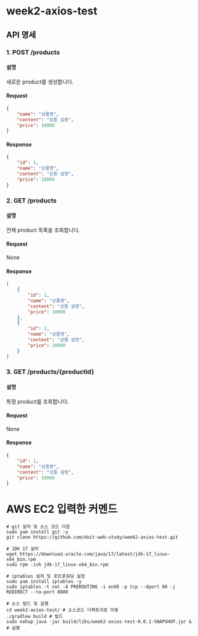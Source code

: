 # week2-axios-test
## API 명세
### 1. POST /products
#### 설명
새로운 product를 생성합니다.
#### Request
```json
{
    "name": "상품명",
    "content": "상품 설명",
    "price": 10000
}
```
#### Response
```json
{
    "id": 1,
    "name": "상품명",
    "content": "상품 설명",
    "price": 10000
}
```

### 2. GET /products
#### 설명
전체 product 목록을 조회합니다.
#### Request
None
#### Response
```json
[
    {
        "id": 1,
        "name": "상품명",
        "content": "상품 설명",
        "price": 10000
    },
    {
        "id": 2,
        "name": "상품명",
        "content": "상품 설명",
        "price": 10000
    }
]
```
### 3. GET /products/{productId}
#### 설명
특정 product를 조회합니다.
#### Request
None
#### Response
```json
{
    "id": 1,
    "name": "상품명",
    "content": "상품 설명",
    "price": 10000
}
```


# AWS EC2 입력한 커멘드
```shell
# git 설치 및 소스 코드 다운
sudo yum install git -y
git clone https://github.com/doit-web-study/week2-axios-test.git

# JDK 17 설치
wget https://download.oracle.com/java/17/latest/jdk-17_linux-x64_bin.rpm
sudo rpm -ivh jdk-17_linux-x64_bin.rpm

# iptables 설치 및 포트포워딩 설정
sudo yum install iptables -y 
sudo iptables -t nat -A PREROUTING -i enX0 -p tcp --dport 80 -j REDIRECT --to-port 8080

# 소스 빌드 및 실행
cd week2-axios-test/ # 소스코드 디렉토리로 이동
./gradlew build # 빌드
sudo nohup java -jar build/libs/week2-axios-test-0.0.1-SNAPSHOT.jar & # 실행
```

